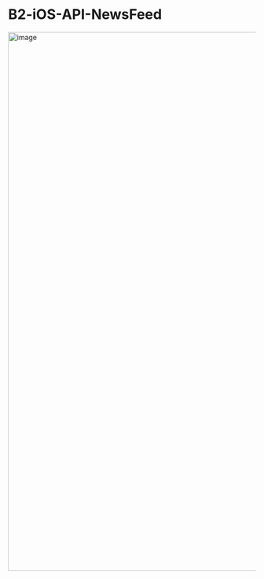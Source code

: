 # B2-iOS-API-NewsFeed

<img width="1096" alt="image" src="https://github.com/safroalex/B2-iOS-API-NewsFeed/assets/105920089/e306b113-bb4c-4bb7-ae26-5795854eb248">
